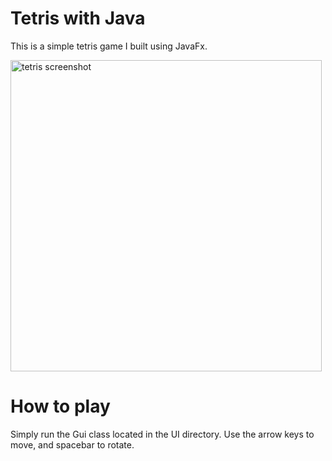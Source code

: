 # Tetris with Java

This is a simple tetris game I built using JavaFx. 

<img width="498" alt="tetris screenshot" src="https://user-images.githubusercontent.com/47509883/106232591-5dc9fb80-61c2-11eb-8ef2-57d929bb03a6.png">

# How to play
Simply run the Gui class located in the UI directory. Use the arrow keys to move, and spacebar to rotate.
